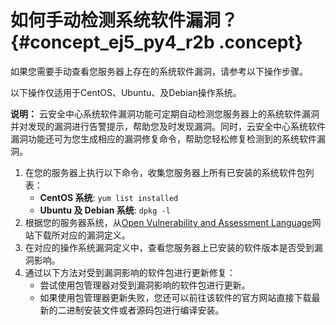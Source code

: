 # 如何手动检测系统软件漏洞？ {#concept_ej5_py4_r2b .concept}

如果您需要手动查看您服务器上存在的系统软件漏洞，请参考以下操作步骤。

以下操作仅适用于CentOS、Ubuntu、及Debian操作系统。

**说明：** 云安全中心系统软件漏洞功能可定期自动检测您服务器上的系统软件漏洞并对发现的漏洞进行告警提示，帮助您及时发现漏洞。同时，云安全中心系统软件漏洞功能还可为您生成相应的漏洞修复命令，帮助您轻松修复检测到的系统软件漏洞。

1.  在您的服务器上执行以下命令，收集您服务器上所有已安装的系统软件包列表：
    -   **CentOS 系统**: `yum list installed`
    -   **Ubuntu 及 Debian 系统**: `dpkg -l`
2.  根据您的服务器系统，从[Open Vulnerability and Assessment Language](https://oval.mitre.org/)网站下载所对应的漏洞定义。
3.  在对应的操作系统漏洞定义中，查看您服务器上已安装的软件版本是否受到漏洞影响。
4.  通过以下方法对受到漏洞影响的软件包进行更新修复：
    -   尝试使用包管理器对受到漏洞影响的软件包进行更新。
    -   如果使用包管理器更新失败，您还可以前往该软件的官方网站直接下载最新的二进制安装文件或者源码包进行编译安装。

